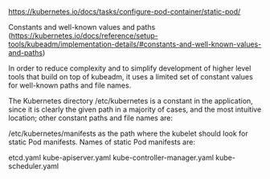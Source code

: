 https://kubernetes.io/docs/tasks/configure-pod-container/static-pod/

Constants and well-known values and paths (https://kubernetes.io/docs/reference/setup-tools/kubeadm/implementation-details/#constants-and-well-known-values-and-paths)


In order to reduce complexity and to simplify development of higher level tools that build on top of kubeadm, it uses a limited set of constant values for well-known paths and file names.

The Kubernetes directory /etc/kubernetes is a constant in the application, since it is clearly the given path in a majority of cases, and the most intuitive location; other constant paths and file names are:

/etc/kubernetes/manifests as the path where the kubelet should look for static Pod manifests. Names of static Pod manifests are:

etcd.yaml
kube-apiserver.yaml
kube-controller-manager.yaml
kube-scheduler.yaml
